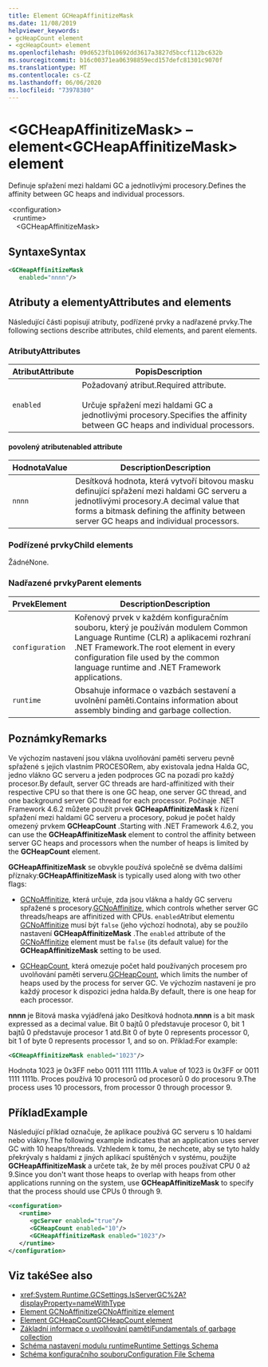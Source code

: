 ```yaml
---
title: Element GCHeapAffinitizeMask
ms.date: 11/08/2019
helpviewer_keywords:
- gcHeapCount element
- <gcHeapCount> element
ms.openlocfilehash: 09d6523fb10692dd3617a3827d5bccf112bc632b
ms.sourcegitcommit: b16c00371ea06398859ecd157defc81301c9070f
ms.translationtype: MT
ms.contentlocale: cs-CZ
ms.lasthandoff: 06/06/2020
ms.locfileid: "73978380"
---
```

# <a name="gcheapaffinitizemask-element"></a><span data-ttu-id="9314b-102">\<GCHeapAffinitizeMask> – element</span><span class="sxs-lookup"><span data-stu-id="9314b-102">\<GCHeapAffinitizeMask> element</span></span>

<span data-ttu-id="9314b-103">Definuje spřažení mezi haldami GC a jednotlivými procesory.</span><span class="sxs-lookup"><span data-stu-id="9314b-103">Defines the affinity between GC heaps and individual processors.</span></span>

\<configuration>\
&nbsp;&nbsp;\<runtime>\
&nbsp;&nbsp;&nbsp;&nbsp;\<GCHeapAffinitizeMask>

## <a name="syntax"></a><span data-ttu-id="9314b-104">Syntaxe</span><span class="sxs-lookup"><span data-stu-id="9314b-104">Syntax</span></span>

```xml
<GCHeapAffinitizeMask
   enabled="nnnn"/>
```

## <a name="attributes-and-elements"></a><span data-ttu-id="9314b-105">Atributy a elementy</span><span class="sxs-lookup"><span data-stu-id="9314b-105">Attributes and elements</span></span>

<span data-ttu-id="9314b-106">Následující části popisují atributy, podřízené prvky a nadřazené prvky.</span><span class="sxs-lookup"><span data-stu-id="9314b-106">The following sections describe attributes, child elements, and parent elements.</span></span>

### <a name="attributes"></a><span data-ttu-id="9314b-107">Atributy</span><span class="sxs-lookup"><span data-stu-id="9314b-107">Attributes</span></span>

|<span data-ttu-id="9314b-108">Atribut</span><span class="sxs-lookup"><span data-stu-id="9314b-108">Attribute</span></span>|<span data-ttu-id="9314b-109">Popis</span><span class="sxs-lookup"><span data-stu-id="9314b-109">Description</span></span>|
|---------------|-----------------|
|`enabled`|<span data-ttu-id="9314b-110">Požadovaný atribut.</span><span class="sxs-lookup"><span data-stu-id="9314b-110">Required attribute.</span></span><br /><br /><span data-ttu-id="9314b-111">Určuje spřažení mezi haldami GC a jednotlivými procesory.</span><span class="sxs-lookup"><span data-stu-id="9314b-111">Specifies the affinity between GC heaps and individual processors.</span></span> |

#### <a name="enabled-attribute"></a><span data-ttu-id="9314b-112">povolený atribut</span><span class="sxs-lookup"><span data-stu-id="9314b-112">enabled attribute</span></span>

|<span data-ttu-id="9314b-113">Hodnota</span><span class="sxs-lookup"><span data-stu-id="9314b-113">Value</span></span>|<span data-ttu-id="9314b-114">Description</span><span class="sxs-lookup"><span data-stu-id="9314b-114">Description</span></span>|
|-----------|-----------------|
|`nnnn`|<span data-ttu-id="9314b-115">Desítková hodnota, která vytvoří bitovou masku definující spřažení mezi haldami GC serveru a jednotlivými procesory.</span><span class="sxs-lookup"><span data-stu-id="9314b-115">A decimal value that forms a bitmask defining the affinity between server GC heaps and individual processors.</span></span> |

### <a name="child-elements"></a><span data-ttu-id="9314b-116">Podřízené prvky</span><span class="sxs-lookup"><span data-stu-id="9314b-116">Child elements</span></span>

<span data-ttu-id="9314b-117">Žádné</span><span class="sxs-lookup"><span data-stu-id="9314b-117">None.</span></span>

### <a name="parent-elements"></a><span data-ttu-id="9314b-118">Nadřazené prvky</span><span class="sxs-lookup"><span data-stu-id="9314b-118">Parent elements</span></span>

|<span data-ttu-id="9314b-119">Prvek</span><span class="sxs-lookup"><span data-stu-id="9314b-119">Element</span></span>|<span data-ttu-id="9314b-120">Description</span><span class="sxs-lookup"><span data-stu-id="9314b-120">Description</span></span>|
|-------------|-----------------|
|`configuration`|<span data-ttu-id="9314b-121">Kořenový prvek v každém konfiguračním souboru, který je používán modulem Common Language Runtime (CLR) a aplikacemi rozhraní .NET Framework.</span><span class="sxs-lookup"><span data-stu-id="9314b-121">The root element in every configuration file used by the common language runtime and .NET Framework applications.</span></span>|
|`runtime`|<span data-ttu-id="9314b-122">Obsahuje informace o vazbách sestavení a uvolnění paměti.</span><span class="sxs-lookup"><span data-stu-id="9314b-122">Contains information about assembly binding and garbage collection.</span></span>|

## <a name="remarks"></a><span data-ttu-id="9314b-123">Poznámky</span><span class="sxs-lookup"><span data-stu-id="9314b-123">Remarks</span></span>

<span data-ttu-id="9314b-124">Ve výchozím nastavení jsou vlákna uvolňování paměti serveru pevně spřažené s jejich vlastním PROCESORem, aby existovala jedna Halda GC, jedno vlákno GC serveru a jeden podproces GC na pozadí pro každý procesor.</span><span class="sxs-lookup"><span data-stu-id="9314b-124">By default, server GC threads are hard-affinitized with their respective CPU so that there is one GC heap, one server GC thread, and one background server GC thread for each processor.</span></span> <span data-ttu-id="9314b-125">Počínaje .NET Framework 4.6.2 můžete použít prvek **GCHeapAffinitizeMask** k řízení spřažení mezi haldami GC serveru a procesory, pokud je počet haldy omezený prvkem **GCHeapCount** .</span><span class="sxs-lookup"><span data-stu-id="9314b-125">Starting with .NET Framework 4.6.2, you can use the **GCHeapAffinitizeMask** element to control the affinity between server GC heaps and processors when the number of heaps is limited by the **GCHeapCount** element.</span></span>

<span data-ttu-id="9314b-126">**GCHeapAffinitizeMask** se obvykle používá společně se dvěma dalšími příznaky:</span><span class="sxs-lookup"><span data-stu-id="9314b-126">**GCHeapAffinitizeMask** is typically used along with two other flags:</span></span>

- <span data-ttu-id="9314b-127">[GCNoAffinitize](gcnoaffinitize-element.md), která určuje, zda jsou vlákna a haldy GC serveru spřažené s procesory.</span><span class="sxs-lookup"><span data-stu-id="9314b-127">[GCNoAffinitize](gcnoaffinitize-element.md), which controls whether server GC threads/heaps are affinitized with CPUs.</span></span> <span data-ttu-id="9314b-128">`enabled`Atribut elementu [GCNoAffinitize](gcnoaffinitize-element.md) musí být `false` (jeho výchozí hodnota), aby se použilo nastavení **GCHeapAffinitizeMask** .</span><span class="sxs-lookup"><span data-stu-id="9314b-128">The `enabled` attribute of the [GCNoAffinitize](gcnoaffinitize-element.md) element must be `false` (its default value) for the **GCHeapAffinitizeMask** setting to be used.</span></span>

- <span data-ttu-id="9314b-129">[GCHeapCount](gcheapcount-element.md), která omezuje počet hald používaných procesem pro uvolňování paměti serveru.</span><span class="sxs-lookup"><span data-stu-id="9314b-129">[GCHeapCount](gcheapcount-element.md), which limits the number of heaps used by the process for server GC.</span></span> <span data-ttu-id="9314b-130">Ve výchozím nastavení je pro každý procesor k dispozici jedna halda.</span><span class="sxs-lookup"><span data-stu-id="9314b-130">By default, there is one heap for each processor.</span></span>

<span data-ttu-id="9314b-131">**nnnn** je Bitová maska vyjádřená jako Desítková hodnota.</span><span class="sxs-lookup"><span data-stu-id="9314b-131">**nnnn** is a bit mask expressed as a decimal value.</span></span> <span data-ttu-id="9314b-132">Bit 0 bajtů 0 představuje procesor 0, bit 1 bajtů 0 představuje procesor 1 atd.</span><span class="sxs-lookup"><span data-stu-id="9314b-132">Bit 0 of byte 0 represents processor 0, bit 1 of byte 0 represents processor 1, and so on.</span></span> <span data-ttu-id="9314b-133">Příklad:</span><span class="sxs-lookup"><span data-stu-id="9314b-133">For example:</span></span>

```xml
<GCHeapAffinitizeMask enabled="1023"/>
```

<span data-ttu-id="9314b-134">Hodnota 1023 je 0x3FF nebo 0011 1111 1111b.</span><span class="sxs-lookup"><span data-stu-id="9314b-134">A value of 1023 is 0x3FF or 0011 1111 1111b.</span></span> <span data-ttu-id="9314b-135">Proces používá 10 procesorů od procesorů 0 do procesoru 9.</span><span class="sxs-lookup"><span data-stu-id="9314b-135">The process uses 10 processors, from processor 0 through processor 9.</span></span>

## <a name="example"></a><span data-ttu-id="9314b-136">Příklad</span><span class="sxs-lookup"><span data-stu-id="9314b-136">Example</span></span>

<span data-ttu-id="9314b-137">Následující příklad označuje, že aplikace používá GC serveru s 10 haldami nebo vlákny.</span><span class="sxs-lookup"><span data-stu-id="9314b-137">The following example indicates that an application uses server GC with 10 heaps/threads.</span></span> <span data-ttu-id="9314b-138">Vzhledem k tomu, že nechcete, aby se tyto haldy překrývaly s haldami z jiných aplikací spuštěných v systému, použijte **GCHeapAffinitizeMask** a určete tak, že by měl proces používat CPU 0 až 9.</span><span class="sxs-lookup"><span data-stu-id="9314b-138">Since you don't want those heaps to overlap with heaps from other applications running on the system, use **GCHeapAffinitizeMask** to specify that the process should use CPUs 0 through 9.</span></span>

```xml
<configuration>
   <runtime>
      <gcServer enabled="true"/>
      <GCHeapCount enabled="10"/>
      <GCHeapAffinitizeMask enabled="1023"/>
   </runtime>
</configuration>
```

## <a name="see-also"></a><span data-ttu-id="9314b-139">Viz také</span><span class="sxs-lookup"><span data-stu-id="9314b-139">See also</span></span>

- <xref:System.Runtime.GCSettings.IsServerGC%2A?displayProperty=nameWithType>
- [<span data-ttu-id="9314b-140">Element GCNoAffinitize</span><span class="sxs-lookup"><span data-stu-id="9314b-140">GCNoAffinitize element</span></span>](gcnoaffinitize-element.md)
- [<span data-ttu-id="9314b-141">Element GCHeapCount</span><span class="sxs-lookup"><span data-stu-id="9314b-141">GCHeapCount element</span></span>](gcheapcount-element.md)
- [<span data-ttu-id="9314b-142">Základní informace o uvolňování paměti</span><span class="sxs-lookup"><span data-stu-id="9314b-142">Fundamentals of garbage collection</span></span>](../../../../standard/garbage-collection/fundamentals.md)
- [<span data-ttu-id="9314b-143">Schéma nastavení modulu runtime</span><span class="sxs-lookup"><span data-stu-id="9314b-143">Runtime Settings Schema</span></span>](index.md)
- [<span data-ttu-id="9314b-144">Schéma konfiguračního souboru</span><span class="sxs-lookup"><span data-stu-id="9314b-144">Configuration File Schema</span></span>](../index.md)
